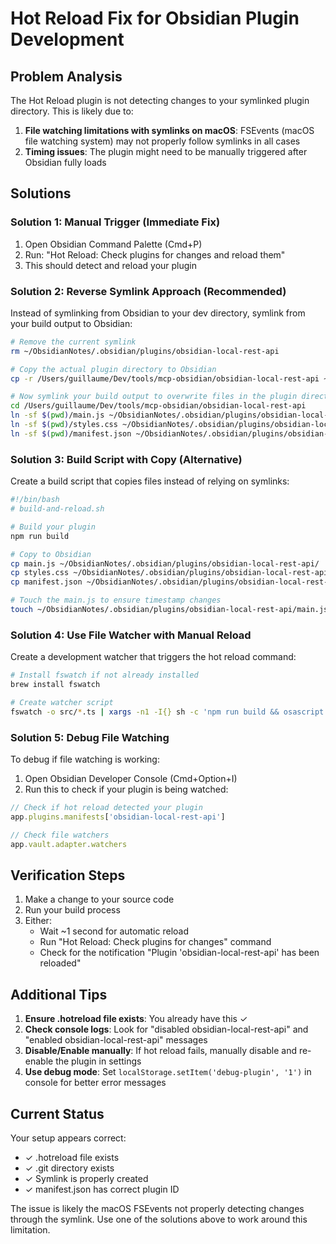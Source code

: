 # Hot Reload Fix for Obsidian Plugin Development

## Problem Analysis

The Hot Reload plugin is not detecting changes to your symlinked plugin directory. This is likely due to:

1. **File watching limitations with symlinks on macOS**: FSEvents (macOS file watching system) may not properly follow symlinks in all cases
2. **Timing issues**: The plugin might need to be manually triggered after Obsidian fully loads

## Solutions

### Solution 1: Manual Trigger (Immediate Fix)

1. Open Obsidian Command Palette (Cmd+P)
2. Run: "Hot Reload: Check plugins for changes and reload them"
3. This should detect and reload your plugin

### Solution 2: Reverse Symlink Approach (Recommended)

Instead of symlinking from Obsidian to your dev directory, symlink from your build output to Obsidian:

```bash
# Remove the current symlink
rm ~/ObsidianNotes/.obsidian/plugins/obsidian-local-rest-api

# Copy the actual plugin directory to Obsidian
cp -r /Users/guillaume/Dev/tools/mcp-obsidian/obsidian-local-rest-api ~/ObsidianNotes/.obsidian/plugins/

# Now symlink your build output to overwrite files in the plugin directory
cd /Users/guillaume/Dev/tools/mcp-obsidian/obsidian-local-rest-api
ln -sf $(pwd)/main.js ~/ObsidianNotes/.obsidian/plugins/obsidian-local-rest-api/main.js
ln -sf $(pwd)/styles.css ~/ObsidianNotes/.obsidian/plugins/obsidian-local-rest-api/styles.css
ln -sf $(pwd)/manifest.json ~/ObsidianNotes/.obsidian/plugins/obsidian-local-rest-api/manifest.json
```

### Solution 3: Build Script with Copy (Alternative)

Create a build script that copies files instead of relying on symlinks:

```bash
#!/bin/bash
# build-and-reload.sh

# Build your plugin
npm run build

# Copy to Obsidian
cp main.js ~/ObsidianNotes/.obsidian/plugins/obsidian-local-rest-api/
cp styles.css ~/ObsidianNotes/.obsidian/plugins/obsidian-local-rest-api/
cp manifest.json ~/ObsidianNotes/.obsidian/plugins/obsidian-local-rest-api/

# Touch the main.js to ensure timestamp changes
touch ~/ObsidianNotes/.obsidian/plugins/obsidian-local-rest-api/main.js
```

### Solution 4: Use File Watcher with Manual Reload

Create a development watcher that triggers the hot reload command:

```bash
# Install fswatch if not already installed
brew install fswatch

# Create watcher script
fswatch -o src/*.ts | xargs -n1 -I{} sh -c 'npm run build && osascript -e "tell application \"Obsidian\" to activate" && sleep 0.5 && osascript -e "tell application \"System Events\" to keystroke \"p\" using command down" && sleep 0.5 && osascript -e "tell application \"System Events\" to keystroke \"hot reload\"" && sleep 0.5 && osascript -e "tell application \"System Events\" to key code 36"'
```

### Solution 5: Debug File Watching

To debug if file watching is working:

1. Open Obsidian Developer Console (Cmd+Option+I)
2. Run this to check if your plugin is being watched:

```javascript
// Check if hot reload detected your plugin
app.plugins.manifests['obsidian-local-rest-api']

// Check file watchers
app.vault.adapter.watchers
```

## Verification Steps

1. Make a change to your source code
2. Run your build process
3. Either:
   - Wait ~1 second for automatic reload
   - Run "Hot Reload: Check plugins for changes" command
   - Check for the notification "Plugin 'obsidian-local-rest-api' has been reloaded"

## Additional Tips

1. **Ensure .hotreload file exists**: You already have this ✓
2. **Check console logs**: Look for "disabled obsidian-local-rest-api" and "enabled obsidian-local-rest-api" messages
3. **Disable/Enable manually**: If hot reload fails, manually disable and re-enable the plugin in settings
4. **Use debug mode**: Set `localStorage.setItem('debug-plugin', '1')` in console for better error messages

## Current Status

Your setup appears correct:
- ✓ .hotreload file exists
- ✓ .git directory exists
- ✓ Symlink is properly created
- ✓ manifest.json has correct plugin ID

The issue is likely the macOS FSEvents not properly detecting changes through the symlink. Use one of the solutions above to work around this limitation.